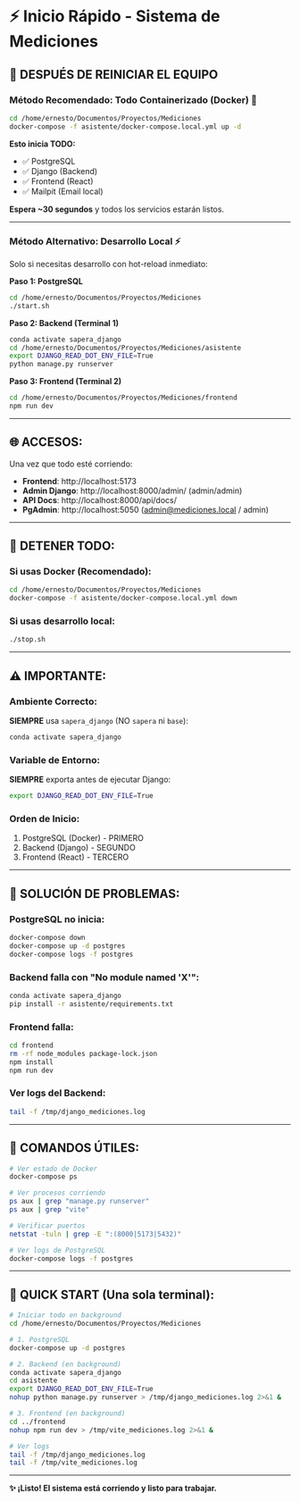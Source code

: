 # ⚡ Inicio Rápido - Sistema de Mediciones

## 🔄 **DESPUÉS DE REINICIAR EL EQUIPO**

### **Método Recomendado: Todo Containerizado (Docker)** 🐳

```bash
cd /home/ernesto/Documentos/Proyectos/Mediciones
docker-compose -f asistente/docker-compose.local.yml up -d
```

**Esto inicia TODO:**
- ✅ PostgreSQL
- ✅ Django (Backend)
- ✅ Frontend (React)
- ✅ Mailpit (Email local)

**Espera ~30 segundos** y todos los servicios estarán listos.

---

### **Método Alternativo: Desarrollo Local** ⚡

Solo si necesitas desarrollo con hot-reload inmediato:

**Paso 1: PostgreSQL**
```bash
cd /home/ernesto/Documentos/Proyectos/Mediciones
./start.sh
```

**Paso 2: Backend (Terminal 1)**
```bash
conda activate sapera_django
cd /home/ernesto/Documentos/Proyectos/Mediciones/asistente
export DJANGO_READ_DOT_ENV_FILE=True
python manage.py runserver
```

**Paso 3: Frontend (Terminal 2)**
```bash
cd /home/ernesto/Documentos/Proyectos/Mediciones/frontend
npm run dev
```

---

## 🌐 **ACCESOS:**

Una vez que todo esté corriendo:

- **Frontend**: http://localhost:5173
- **Admin Django**: http://localhost:8000/admin/ (admin/admin)
- **API Docs**: http://localhost:8000/api/docs/
- **PgAdmin**: http://localhost:5050 (admin@mediciones.local / admin)

---

## 🛑 **DETENER TODO:**

### **Si usas Docker (Recomendado):**
```bash
cd /home/ernesto/Documentos/Proyectos/Mediciones
docker-compose -f asistente/docker-compose.local.yml down
```

### **Si usas desarrollo local:**
```bash
./stop.sh
```

---

## ⚠️ **IMPORTANTE:**

### **Ambiente Correcto:**
**SIEMPRE** usa `sapera_django` (NO `sapera` ni `base`):
```bash
conda activate sapera_django
```

### **Variable de Entorno:**
**SIEMPRE** exporta antes de ejecutar Django:
```bash
export DJANGO_READ_DOT_ENV_FILE=True
```

### **Orden de Inicio:**
1. PostgreSQL (Docker) - PRIMERO
2. Backend (Django) - SEGUNDO
3. Frontend (React) - TERCERO

---

## 🔧 **SOLUCIÓN DE PROBLEMAS:**

### **PostgreSQL no inicia:**
```bash
docker-compose down
docker-compose up -d postgres
docker-compose logs -f postgres
```

### **Backend falla con "No module named 'X'":**
```bash
conda activate sapera_django
pip install -r asistente/requirements.txt
```

### **Frontend falla:**
```bash
cd frontend
rm -rf node_modules package-lock.json
npm install
npm run dev
```

### **Ver logs del Backend:**
```bash
tail -f /tmp/django_mediciones.log
```

---

## 📝 **COMANDOS ÚTILES:**

```bash
# Ver estado de Docker
docker-compose ps

# Ver procesos corriendo
ps aux | grep "manage.py runserver"
ps aux | grep "vite"

# Verificar puertos
netstat -tuln | grep -E ":(8000|5173|5432)"

# Ver logs de PostgreSQL
docker-compose logs -f postgres
```

---

## 🎯 **QUICK START (Una sola terminal):**

```bash
# Iniciar todo en background
cd /home/ernesto/Documentos/Proyectos/Mediciones

# 1. PostgreSQL
docker-compose up -d postgres

# 2. Backend (en background)
conda activate sapera_django
cd asistente
export DJANGO_READ_DOT_ENV_FILE=True
nohup python manage.py runserver > /tmp/django_mediciones.log 2>&1 &

# 3. Frontend (en background)
cd ../frontend
nohup npm run dev > /tmp/vite_mediciones.log 2>&1 &

# Ver logs
tail -f /tmp/django_mediciones.log
tail -f /tmp/vite_mediciones.log
```

---

**✨ ¡Listo! El sistema está corriendo y listo para trabajar.**
